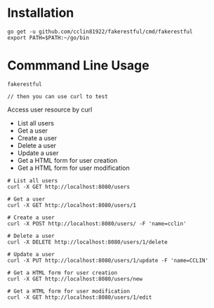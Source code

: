 # Installation

```
go get -u github.com/cclin81922/fakerestful/cmd/fakerestful
export PATH=$PATH:~/go/bin
```

# Commmand Line Usage

```
fakerestful

// then you can use curl to test 
```

Access user resource by curl
* List all users
* Get a user
* Create a user
* Delete a user
* Update a user
* Get a HTML form for user creation
* Get a HTML form for user modification

```
# List all users
curl -X GET http://localhost:8080/users

# Get a user
curl -X GET http://localhost:8080/users/1

# Create a user
curl -X POST http://localhost:8080/users/ -F 'name=cclin'

# Delete a user
curl -X DELETE http://localhost:8080/users/1/delete

# Update a user
curl -X PUT http://localhost:8080/users/1/update -F 'name=CCLIN'

# Get a HTML form for user creation
curl -X GET http://localhost:8080/users/new

# Get a HTML form for user modification
curl -X GET http://localhost:8080/users/1/edit
```
